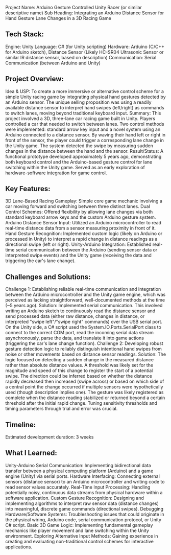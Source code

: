 Project Name: Arduino Gesture Controlled Unity Racer (or similar descriptive name)
Sub Heading: Integrating an Arduino Distance Sensor for Hand Gesture Lane Changes in a 3D Racing Game
## Tech Stack:
Engine: Unity
Language: C# (for Unity scripting)
Hardware: Arduino (C/C++ for Arduino sketch), Distance Sensor (Likely HC-SR04 Ultrasonic Sensor or similar IR distance sensor, based on description)
Communication: Serial Communication (between Arduino and Unity)
## Project Overview:
Idea & USP: To create a more immersive or alternative control scheme for a simple Unity racing game by integrating physical hand gestures detected by an Arduino sensor. The unique selling proposition was using a readily available distance sensor to interpret hand swipes (left/right) as commands to switch lanes, moving beyond traditional keyboard input.
Summary: This project involved a 3D, three-lane car racing game built in Unity. Players controlled a car that needed to switch between lanes. Two control methods were implemented: standard arrow key input and a novel system using an Arduino connected to a distance sensor. By waving their hand left or right in front of the sensor, the player could trigger a corresponding lane change in the Unity game. The system detected the swipe by measuring sudden changes in the distance between the hand and the sensor.
Result/Status: A functional prototype developed approximately 5 years ago, demonstrating both keyboard control and the Arduino-based gesture control for lane switching within the Unity game. Served as an early exploration of hardware-software integration for game control.
## Key Features:
3D Lane-Based Racing Gameplay: Simple core game mechanic involving a car moving forward and switching between three distinct lanes.
Dual Control Schemes: Offered flexibility by allowing lane changes via both standard keyboard arrow keys and the custom Arduino gesture system.
Arduino Distance Sensor Input: Utilized an Arduino microcontroller to read real-time distance data from a sensor measuring proximity in front of it.
Hand Gesture Recognition: Implemented custom logic (likely on Arduino or processed in Unity) to interpret a rapid change in distance readings as a directional swipe (left or right).
Unity-Arduino Integration: Established real-time serial communication between the Arduino (sending sensor data or interpreted swipe events) and the Unity game (receiving the data and triggering the car's lane change).
## Challenges and Solutions:
Challenge 1: Establishing reliable real-time communication and integration between the Arduino microcontroller and the Unity game engine, which was perceived as lacking straightforward, well-documented methods at the time (~5 years ago).
Solution: Implemented serial communication. This involved writing an Arduino sketch to continuously read the distance sensor and send processed data (either raw distance, changes in distance, or interpreted "swipe left"/"swipe right" commands) over the USB serial port. On the Unity side, a C# script used the System.IO.Ports.SerialPort class to connect to the correct COM port, read the incoming serial data stream asynchronously, parse the data, and translate it into game actions (triggering the car's lane change function).
Challenge 2: Developing robust gesture detection logic to reliably distinguish intentional hand swipes from noise or other movements based on distance sensor readings.
Solution: The logic focused on detecting a sudden change in the measured distance rather than absolute distance values. A threshold was likely set for the magnitude and speed of this change to register the start of a potential swipe. The direction could be inferred based on whether the distance rapidly decreased then increased (swipe across) or based on which side of a central point the change occurred if multiple sensors were hypothetically used (though description implies one). The gesture was likely registered as complete when the distance reading stabilized or returned beyond a certain threshold after the initial rapid change. Tuning sensitivity thresholds and timing parameters through trial and error was crucial.
## Timeline:
Estimated development duration: 3 weeks 
## What I Learned:
Unity-Arduino Serial Communication: Implementing bidirectional data transfer between a physical computing platform (Arduino) and a game engine (Unity) via serial ports.
Hardware Interfacing: Connecting external sensors (distance sensor) to an Arduino microcontroller and writing code to read sensor values accurately.
Real-Time Input Processing: Handling potentially noisy, continuous data streams from physical hardware within a software application.
Custom Gesture Recognition: Designing and implementing algorithms to interpret raw sensor data (distance changes) into meaningful, discrete game commands (directional swipes).
Debugging Hardware/Software Systems: Troubleshooting issues that could originate in the physical wiring, Arduino code, serial communication protocol, or Unity C# script.
Basic 3D Game Logic: Implementing fundamental gameplay mechanics like player movement and lane switching within the Unity environment.
Exploring Alternative Input Methods: Gaining experience in creating and evaluating non-traditional control schemes for interactive applications.
